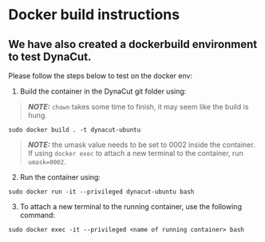 # Docker build instructions 

## We have also created a dockerbuild environment to test DynaCut. 

Please follow the steps below to test on the docker env:

1. Build the container in the DynaCut git folder using: 

> **_NOTE:_** `chown` takes some time to finish, it may seem like the build is hung. 
```
sudo docker build . -t dynacut-ubuntu
```

> **_NOTE:_**  the umask value needs to be set to 0002 inside the container. If using `docker exec` to attach a new terminal to the container, run `umask=0002`. 

2. Run the container using: 
```
sudo docker run -it --privileged dynacut-ubuntu bash
```

3. To attach a new terminal to the running container, use the following command: 

```
sudo docker exec -it --privileged <name of running container> bash
```
